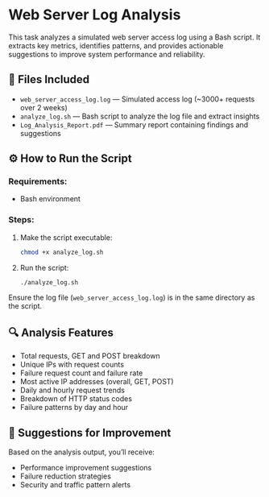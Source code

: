 # Web Server Log Analysis

This task analyzes a simulated web server access log using a Bash script. It extracts key metrics, identifies patterns, and provides actionable suggestions to improve system performance and reliability.

## 📁 Files Included

- `web_server_access_log.log` — Simulated access log (~3000+ requests over 2 weeks)
- `analyze_log.sh` — Bash script to analyze the log file and extract insights
- `Log_Analysis_Report.pdf` — Summary report containing findings and suggestions

## ⚙️ How to Run the Script

### Requirements:
- Bash environment 

### Steps:
1. Make the script executable:
    ```bash
    chmod +x analyze_log.sh
    ```

2. Run the script:
    ```bash
    ./analyze_log.sh
    ```

Ensure the log file (`web_server_access_log.log`) is in the same directory as the script.

## 🔍 Analysis Features

- Total requests, GET and POST breakdown
- Unique IPs with request counts
- Failure request count and failure rate
- Most active IP addresses (overall, GET, POST)
- Daily and hourly request trends
- Breakdown of HTTP status codes
- Failure patterns by day and hour

## 📌 Suggestions for Improvement

Based on the analysis output, you’ll receive:
- Performance improvement suggestions
- Failure reduction strategies
- Security and traffic pattern alerts
